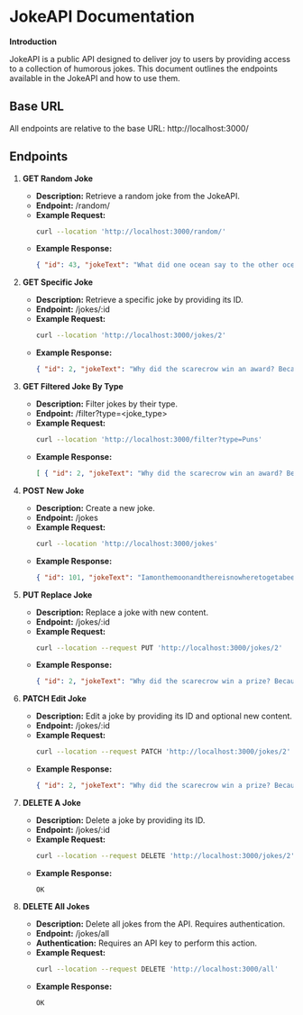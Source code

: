 # JokeAPI Documentation

**Introduction**

JokeAPI is a public API designed to deliver joy to users by providing access to a collection of humorous jokes. This document outlines the endpoints available in the JokeAPI and how to use them.

## Base URL

All endpoints are relative to the base URL: http://localhost:3000/

## Endpoints

1. **GET Random Joke**
   - **Description:** Retrieve a random joke from the JokeAPI.
   - **Endpoint:** /random/
   - **Example Request:**
     ```bash
     curl --location 'http://localhost:3000/random/' 
     ```
   - **Example Response:**
     ```json
     { "id": 43, "jokeText": "What did one ocean say to the other ocean? Nothing, they just waved.", "jokeType": "Wordplay" } 
     ```

2. **GET Specific Joke**
   - **Description:** Retrieve a specific joke by providing its ID.
   - **Endpoint:** /jokes/:id
   - **Example Request:**
     ```bash
     curl --location 'http://localhost:3000/jokes/2' 
     ```
   - **Example Response:**
     ```json
     { "id": 2, "jokeText": "Why did the scarecrow win an award? Because he was outstanding in his field.", "jokeType": "Puns" } 
     ```

3. **GET Filtered Joke By Type**
   - **Description:** Filter jokes by their type.
   - **Endpoint:** /filter?type=<joke_type>
   - **Example Request:**
     ```bash
     curl --location 'http://localhost:3000/filter?type=Puns' 
     ```
   - **Example Response:**
     ```json
     [ { "id": 2, "jokeText": "Why did the scarecrow win an award? Because he was outstanding in his field.", "jokeType": "Puns" }, ... ] 
     ```

4. **POST New Joke**
   - **Description:** Create a new joke.
   - **Endpoint:** /jokes
   - **Example Request:**
     ```bash
     curl --location 'http://localhost:3000/jokes' 
     ```
   - **Example Response:**
     ```json
     { "id": 101, "jokeText": "Iamonthemoonandthereisnowheretogetabeer. Thereisnospacebar.", "jokeType": "Science" } 
     ```

5. **PUT Replace Joke**
   - **Description:** Replace a joke with new content.
   - **Endpoint:** /jokes/:id
   - **Example Request:**
     ```bash
     curl --location --request PUT 'http://localhost:3000/jokes/2' 
     ```
   - **Example Response:**
     ```json
     { "id": 2, "jokeText": "Why did the scarecrow win a prize? Because he was outstanding in his field.", "jokeType": "Science" } 
     ```

6. **PATCH Edit Joke**
   - **Description:** Edit a joke by providing its ID and optional new content.
   - **Endpoint:** /jokes/:id
   - **Example Request:**
     ```bash
     curl --location --request PATCH 'http://localhost:3000/jokes/2' 
     ```
   - **Example Response:**
     ```json
     { "id": 2, "jokeText": "Why did the scarecrow win a prize? Because he was outstanding in his field.", "jokeType": "Agriculture" } 
     ```

7. **DELETE A Joke**
   - **Description:** Delete a joke by providing its ID.
   - **Endpoint:** /jokes/:id
   - **Example Request:**
     ```bash
     curl --location --request DELETE 'http://localhost:3000/jokes/2' 
     ```
   - **Example Response:**
     ```plaintext
     OK
     ```

8. **DELETE All Jokes**
   - **Description:** Delete all jokes from the API. Requires authentication.
   - **Endpoint:** /jokes/all
   - **Authentication:** Requires an API key to perform this action.
   - **Example Request:**
     ```bash
     curl --location --request DELETE 'http://localhost:3000/all' 
     ```
   - **Example Response:**
     ```plaintext
     OK
     ```
